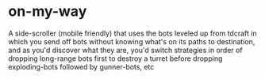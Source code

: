 # on-my-way
A side-scroller (mobile friendly) that uses the bots leveled up from tdcraft in which you send off bots without knowing what's on its paths to destination, and as you'd discover what they are, you'd switch strategies in order of dropping long-range bots first to destroy a turret before dropping exploding-bots followed by gunner-bots, etc
